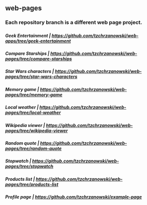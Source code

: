 ## web-pages
### Each repository branch is a different web page project.
#####
##### Geek Entertainment |  https://github.com/tzchrzanowski/web-apps/tree/geek-entertainment
##### Compare Starships |  https://github.com/tzchrzanowski/web-pages/tree/compare-starships
##### Star Wars characters |  https://github.com/tzchrzanowski/web-pages/tree/star-wars-characters
##### Memory game |  https://github.com/tzchrzanowski/web-pages/tree/memory-game
##### Local weather |  https://github.com/tzchrzanowski/web-pages/tree/local-weather
##### Wikipedia viewer |  https://github.com/tzchrzanowski/web-pages/tree/wikipedia-viewer
##### Random quote |  https://github.com/tzchrzanowski/web-pages/tree/random-quote
##### Stopwatch |  https://github.com/tzchrzanowski/web-pages/tree/stopwatch
##### Products list |  https://github.com/tzchrzanowski/web-pages/tree/products-list
##### Profile page |  https://github.com/tzchrzanowski/example-page
